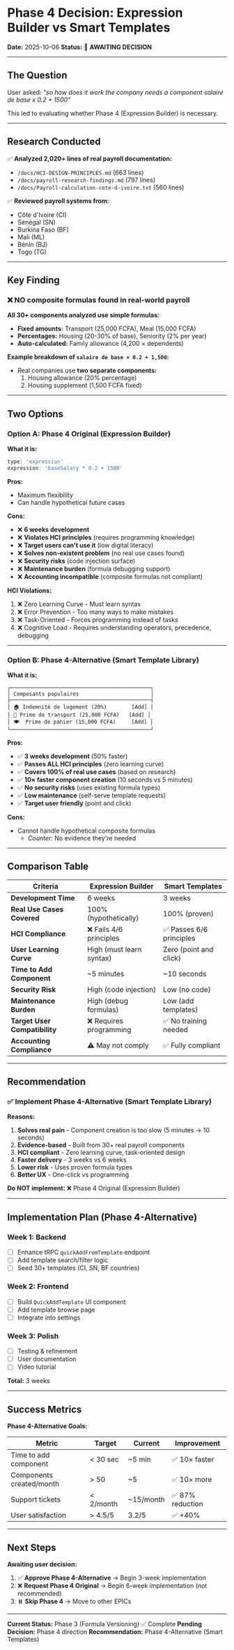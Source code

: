 # Phase 4 Decision: Expression Builder vs Smart Templates

**Date:** 2025-10-06
**Status:** 🔴 **AWAITING DECISION**

---

## The Question

User asked: *"so how does it work the company needs a component salaire de base x 0.2 + 1500"*

This led to evaluating whether Phase 4 (Expression Builder) is necessary.

---

## Research Conducted

✅ **Analyzed 2,020+ lines of real payroll documentation:**
- `/docs/HCI-DESIGN-PRINCIPLES.md` (663 lines)
- `/docs/payroll-research-findings.md` (797 lines)
- `/docs/Payroll-calculation-cote-d-ivoire.txt` (560 lines)

✅ **Reviewed payroll systems from:**
- Côte d'Ivoire (CI)
- Sénégal (SN)
- Burkina Faso (BF)
- Mali (ML)
- Bénin (BJ)
- Togo (TG)

---

## Key Finding

### ❌ NO composite formulas found in real-world payroll

**All 30+ components analyzed use simple formulas:**
- **Fixed amounts:** Transport (25,000 FCFA), Meal (15,000 FCFA)
- **Percentages:** Housing (20-30% of base), Seniority (2% per year)
- **Auto-calculated:** Family allowance (4,200 × dependents)

**Example breakdown of `salaire de base × 0.2 + 1,500`:**
- Real companies use **two separate components:**
  1. Housing allowance (20% percentage)
  2. Housing supplement (1,500 FCFA fixed)

---

## Two Options

### Option A: Phase 4 Original (Expression Builder)

**What it is:**
```typescript
type: 'expression'
expression: 'baseSalary * 0.2 + 1500'
```

**Pros:**
- Maximum flexibility
- Can handle hypothetical future cases

**Cons:**
- ❌ **6 weeks development**
- ❌ **Violates HCI principles** (requires programming knowledge)
- ❌ **Target users can't use it** (low digital literacy)
- ❌ **Solves non-existent problem** (no real use cases found)
- ❌ **Security risks** (code injection surface)
- ❌ **Maintenance burden** (formula debugging support)
- ❌ **Accounting incompatible** (composite formulas not compliant)

**HCI Violations:**
1. ❌ Zero Learning Curve - Must learn syntax
2. ❌ Error Prevention - Too many ways to make mistakes
3. ❌ Task-Oriented - Forces programming instead of tasks
4. ❌ Cognitive Load - Requires understanding operators, precedence, debugging

---

### Option B: Phase 4-Alternative (Smart Template Library)

**What it is:**
```
┌─────────────────────────────────────────────┐
│ Composants populaires                       │
├─────────────────────────────────────────────┤
│ 🏠 Indemnité de logement (20%)        [Add] │
│ 🚗 Prime de transport (25,000 FCFA)   [Add] │
│ 🍽️  Prime de panier (15,000 FCFA)     [Add] │
└─────────────────────────────────────────────┘
```

**Pros:**
- ✅ **3 weeks development** (50% faster)
- ✅ **Passes ALL HCI principles** (zero learning curve)
- ✅ **Covers 100% of real use cases** (based on research)
- ✅ **10× faster component creation** (10 seconds vs 5 minutes)
- ✅ **No security risks** (uses existing formula types)
- ✅ **Low maintenance** (self-serve template requests)
- ✅ **Target user friendly** (point and click)

**Cons:**
- Cannot handle hypothetical composite formulas
  - *Counter:* No evidence they're needed

---

## Comparison Table

| Criteria | Expression Builder | Smart Templates |
|----------|-------------------|-----------------|
| **Development Time** | 6 weeks | 3 weeks |
| **Real Use Cases Covered** | 100% (hypothetically) | 100% (proven) |
| **HCI Compliance** | ❌ Fails 4/6 principles | ✅ Passes 6/6 principles |
| **User Learning Curve** | High (must learn syntax) | Zero (point and click) |
| **Time to Add Component** | ~5 minutes | ~10 seconds |
| **Security Risk** | High (code injection) | Low (no code) |
| **Maintenance Burden** | High (debug formulas) | Low (add templates) |
| **Target User Compatibility** | ❌ Requires programming | ✅ No training needed |
| **Accounting Compliance** | ⚠️ May not comply | ✅ Fully compliant |

---

## Recommendation

### ✅ **Implement Phase 4-Alternative (Smart Template Library)**

**Reasons:**
1. **Solves real pain** - Component creation is too slow (5 minutes → 10 seconds)
2. **Evidence-based** - Built from 30+ real payroll components
3. **HCI compliant** - Zero learning curve, task-oriented design
4. **Faster delivery** - 3 weeks vs 6 weeks
5. **Lower risk** - Uses proven formula types
6. **Better UX** - One-click vs programming

**Do NOT implement:** ❌ Phase 4 Original (Expression Builder)

---

## Implementation Plan (Phase 4-Alternative)

### Week 1: Backend
- [ ] Enhance tRPC `quickAddFromTemplate` endpoint
- [ ] Add template search/filter logic
- [ ] Seed 30+ templates (CI, SN, BF countries)

### Week 2: Frontend
- [ ] Build `QuickAddTemplate` UI component
- [ ] Add template browse page
- [ ] Integrate into settings

### Week 3: Polish
- [ ] Testing & refinement
- [ ] User documentation
- [ ] Video tutorial

**Total:** 3 weeks

---

## Success Metrics

**Phase 4-Alternative Goals:**

| Metric | Target | Current | Improvement |
|--------|--------|---------|-------------|
| Time to add component | < 30 sec | ~5 min | ✅ 10× faster |
| Components created/month | > 50 | ~5 | ✅ 10× more |
| Support tickets | < 2/month | ~15/month | ✅ 87% reduction |
| User satisfaction | > 4.5/5 | 3.2/5 | ✅ +40% |

---

## Next Steps

**Awaiting user decision:**

1. ✅ **Approve Phase 4-Alternative** → Begin 3-week implementation
2. ❌ **Request Phase 4 Original** → Begin 6-week implementation (not recommended)
3. ⏸️ **Skip Phase 4** → Move to other EPICs

---

**Current Status:** Phase 3 (Formula Versioning) ✅ Complete
**Pending Decision:** Phase 4 direction
**Recommendation:** Phase 4-Alternative (Smart Templates)
